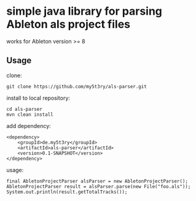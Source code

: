 # simple java library for parsing Ableton als project files

works for Ableton version >= 8
## Usage ##

clone:
```
git clone https://github.com/my5t3ry/als-parser.git
```

install to local repository:
```
cd als-parser
mvn clean install
```


add dependency:
```
<dependency>
    <groupId>de.my5t3ry</groupId>
    <artifactId>als-parser</artifactId>
    <version>0.1-SNAPSHOT</version>
</dependency>
```

usage:
```
final AbletonProjectParser alsParser = new AbletonProjectParser();
AbletonProjectParser result = alsParser.parse(new File("foo.als"));
System.out.println(result.getTotalTracks());
```



